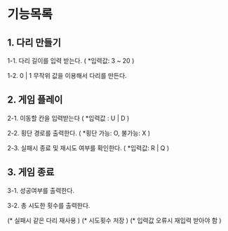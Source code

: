 # 기능목록

## 1. 다리 만들기
  1-1. 다리 길이를 입력 받는다. ( *입력값: 3 ~ 20 )

  1-2. 0 | 1 무작위 값을 이용해서 다리를 만든다.

## 2. 게임 플레이
  2-1. 이동할 칸을 입력받는다 ( *입력값 : U | D )

  2-2. 횡단 경로를 출력한다. ( *횡단 가능: O, 불가능: X )

  2-3. 실패시 종료 및 재시도 여부를 확인한다. ( *입력값: R | Q )

## 3. 게임 종료
  3-1. 성공여부를 출력한다.

  3-2. 총 시도한 횟수를 출력한다.

(* 실패시 같은 다리 재사용 )
(* 시도횟수 저장 )
(* 입력값 오류시 재입력 받아야 함 )
